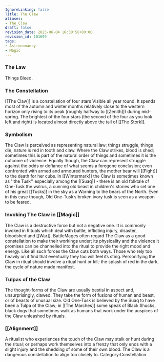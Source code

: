 ```yaml
---
IgnoreLinking: false
Title: The Claw
aliases:
- The_Claw
draft: false
revision_date: 2023-06-04 16:30:58+00:00
revision_id: 101699
tags:
- Astronomancy
- Magic
---
```


### The Law
Things Bleed.
### The Constellation
[[The Claw]] is a constellation of four stars Visible all year round. It spends most of the autumn and winter months relatively close to the western horizon only rising to its peak (roughly halfway to [[Zenith]]) during mid-spring. The brightest of the four stars (the second of the four as you look left and right) is located almost directly above the tail of [[The Stork]].
### Symbolism
The Claw is perceived as representing natural law; things struggle, things die, nature is red in tooth and claw. Where the Claw strikes, blood is shed; sometimes this is part of the natural order of things and sometimes it is the outcome of violence. Equally though, the Claw can represent struggle against the odds or defiance of what seems a foregone conclusion; even confronted with armed and armoured hunters, the mother bear will [[Fight]] to the death for her cubs. 
In [[Wintermark]] the Claw is sometimes known as ''the Tusk'' especially among the [[Suaq]] - there is an old folktale of One-Tusk the walrus, a cunning old beast in children's stories who set one of his great [[Tusks]] in the sky as a Warning to the bears of the North. Even in this case though, Old One-Tusk’s broken ivory tusk is seen as a weapon to be feared. 
### Invoking The Claw in [[Magic]]
The Claw is a destructive force but not a negative one. It is commonly invoked in Rituals which deal with battle, inflicting injury, disaster, bloodshed and [[War]]. BattleMages often regard The Claw as a good constellation to make their workings under; its physicality and the violence it promises can be channelled into the ritual to provide the right mood and energy.
Like all such forces the Claw cuts both ways. Those who rely too heavily on it find that eventually they too will feel its sting. Personifying the Claw in ritual should involve a ritual hunt or kill; the splash of red in the dark, the cycle of nature made manifest. 
### Tulpas of the Claw
The thought-forms of the Claw are usually bestial in aspect and, unsurprisingly, clawed. They take the form of fusions of human and beast, or of beasts of unusual size. Old One-Tusk is believed by the Suaq to have been a Tulpa of the Claw; in [[The Marches]] some speak of Black Shucks, black dogs that sometimes walk as humans that work under the auspices of the Claw unleashed by rituals.
### [[Alignment]]
A ritualist who experiences the touch of the Claw may stalk or hunt during the ritual; or perhaps work themselves into a frenzy that only ends with a slight injury and the shedding of some of their own blood. The Claw is a dangerous constellation to align too closely to.
Category:Constellation